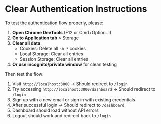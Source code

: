 # Clear Authentication Instructions

To test the authentication flow properly, please:

1. **Open Chrome DevTools** (F12 or Cmd+Option+I)
2. **Go to Application tab** > Storage
3. **Clear all data**:
   - Cookies: Delete all `sb-*` cookies
   - Local Storage: Clear all entries  
   - Session Storage: Clear all entries
4. **Or use incognito/private window** for clean testing

Then test the flow:
1. Visit `http://localhost:3000` → Should redirect to `/login`
2. Try accessing `http://localhost:3000/dashboard` → Should redirect to `/login`
3. Sign up with a new email or sign in with existing credentials
4. After successful login → Should redirect to `/dashboard`
5. Dashboard should load without API errors
6. Logout should work and redirect back to `/login`